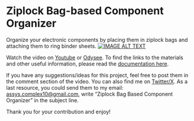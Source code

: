 # Ziplock Bag-based Component Organizer
Organize your electronic components by placing them in ziplock bags and attaching them to ring binder sheets.
[![IMAGE ALT TEXT](https://img.youtube.com/vi/N9kQCDN8lkk/sddefault.jpg)](https://youtu.be/N9kQCDN8lkk)

Watch the video on [Youtube](https://youtu.be/N9kQCDN8lkk) or [Odysee](https://odysee.com/Best-Way-to-Organize-Electronic-Components:f25e0d2333e6a89c094a7c6eef83efe05dce02d6). To 
 find the links to the materials and other useful information, please read the [documentation here](https://docs.google.com/document/d/1kPl12RI6iVWc4pTUeo4J5SPB436H8uDyyrknLdXsm4I/edit?usp=sharing).

If you have any suggestions/ideas for this project, feel free to post them in the comment section of the video. You can also find me on [Twitter/X](https://x.com/Cristi4n_Ariel). As a last resource, you could send them to my email: [assys.complex10@gmail.com](assys.complex10@gmail.com), write “Ziplock Bag Based Component Organizer” in the subject line.

Thank you for your contribution and enjoy!
